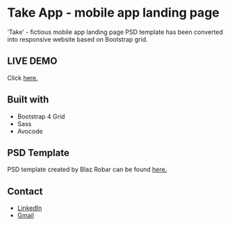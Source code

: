 # Take App - mobile app landing page
‘Take’ - fictious mobile app landing page PSD template has been converted into responsive website based on Bootstrap grid.

## LIVE DEMO
Click [here.](https://radoslawbiesek.github.io/take-app/)

## Built with
* Bootstrap 4 Grid
* Sass
* Avocode

## PSD Template
PSD template created by Blaz Robar can be found [here.](http://blazrobar.com/free-psd-website-templates/take-a-free-mobile-app-landing-page-psd-template/)

## Contact
* [LinkedIn](https://www.linkedin.com/in/radoslawbiesek)
* [Gmail](mailto:radoslaw.biesek@gmail.com)


